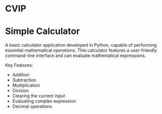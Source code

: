 # CVIP
# Simple Calculator

A basic calculator application developed in Python, capable of performing essential mathematical operations. This calculator features a user-friendly command-line interface and can evaluate mathematical expressions.

Key Features:

- Addition
- Subtraction
- Multiplication
- Division
- Clearing the current input
- Evaluating complex expression
- Decimal operations
